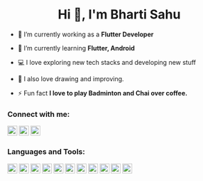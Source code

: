 <h1 align="center">Hi 👋, I'm Bharti Sahu</h1>
<!-- <h3 align="center">A self-taught programmer and born at very little age😜</h3> -->

- 🔭 I’m currently working  as a **Flutter Developer**

- 🌱 I’m currently learning **Flutter, Android**

- 💻 I love exploring new tech stacks and developing new stuff

- 🎨 I also love drawing and improving.

<!-- - 👯 I’m looking to collaborate with **other content creators**  -->

- ⚡ Fun fact **I love to play Badminton and Chai over coffee.**

### Connect with me:
<a href="https://twitter.com/" target="blank"><img src="https://cdn.jsdelivr.net/npm/simple-icons@3.0.1/icons/twitter.svg" alt="bharti09" height="22" width="22" /></a>
<a href="https://www.linkedin.com" target="blank"><img src="https://cdn.jsdelivr.net/npm/simple-icons@3.0.1/icons/linkedin.svg" alt="bharti-sahu" height="22" width="22" /></a>
<a href="https://www.youtube.com" target="blank"><img src="https://cdn.jsdelivr.net/npm/simple-icons@3.0.1/icons/youtube.svg" alt="" height="22" width="22" /></a>
<br />
### Languages and Tools:

<p align="left"><img src="https://www.vectorlogo.zone/logos/dartlang/dartlang-icon.svg" alt="dart" width="22" height="22"/> <img src="https://www.vectorlogo.zone/logos/figma/figma-icon.svg" alt="figma" width="22" height="22"/> <img src="https://www.vectorlogo.zone/logos/firebase/firebase-icon.svg" alt="firebase" width="22" height="22"/> <img src="https://www.vectorlogo.zone/logos/pocoo_flask/pocoo_flask-icon.svg" alt="flask" width="22" height="22"/> <img src="https://www.vectorlogo.zone/logos/flutterio/flutterio-icon.svg" alt="flutter" width="22" height="22"/> <img src="https://www.vectorlogo.zone/logos/git-scm/git-scm-icon.svg" alt="git" width="22" height="22"/> <img src="https://devicons.github.io/devicon/devicon.git/icons/linux/linux-original.svg" alt="linux" width="22" height="22"/> <img src="https://devicons.github.io/devicon/devicon.git/icons/mysql/mysql-original-wordmark.svg" alt="mysql" width="22" height="22"/> <img src="https://devicons.github.io/devicon/devicon.git/icons/python/python-original.svg" alt="swift" width="22" height="22"/> <img src="https://www.vectorlogo.zone/logos/sketchapp/sketchapp-icon.svg" alt="sketch" width="22" height="22"/> <img src="https://devicons.github.io/devicon/devicon.git/icons/swift/swift-original-wordmark.svg" alt="Android" width="22" height="22"/></p>

